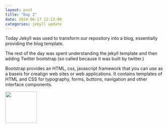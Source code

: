 ```yaml
---
layout: post
title: "Day 2"
date: 2014-06-17 12:13:00
categories: jekyll update
---
```

Today Jekyll was used to transform our repository into a blog, essentially providing the blog template.

The rest of the day was spent understanding the jekyll template and then adding Twitter bootstrap (so called because it was built by twitter.)

Bootstrap provides an HTML, css, javascript framework that you can use as a baseis for creatign web sites or web applications. It contains templates of HTML and CSS for typography, forms, buttons, navigation and other interface components.

<img src = "http://kirkstrobeck.github.io/whatismarkdown.com/img/markdown.png" width="100" height="100" />
